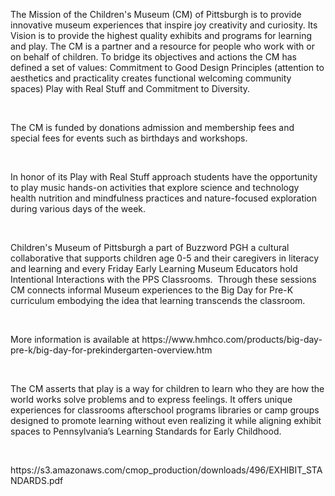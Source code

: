 <p><span style=font-weight: 400;>The Mission of the Children's Museum (CM) of Pittsburgh is to provide innovative museum experiences that inspire joy creativity and curiosity. Its Vision is to provide the highest quality exhibits and programs for learning and play. The CM is a partner and a resource for people who work with or on behalf of children. To bridge its objectives and actions the CM has defined a set of values: Commitment to Good Design Principles (attention to aesthetics and practicality creates functional welcoming community spaces) Play with Real Stuff and Commitment to Diversity.</span></p>  <p> </p>  <p><span style=font-weight: 400;>The CM is funded by donations admission and membership fees and special fees for events such as birthdays and workshops.</span></p>  <p> </p>  <p><span style=font-weight: 400;>In honor of its Play with Real Stuff approach students have the opportunity to play music hands-on activities that explore science and technology health nutrition and mindfulness practices and nature-focused exploration during various days of the week.</span></p>  <p> </p>  <p><span style=font-weight: 400;>Children's Museum of Pittsburgh a part of Buzzword PGH a cultural collaborative that supports children age 0-5 and their caregivers in literacy and learning and every Friday Early Learning Museum Educators hold Intentional Interactions with the PPS Classrooms.  Through these sessions CM connects informal Museum experiences to the Big Day for Pre-K curriculum embodying the idea that learning transcends the classroom.</span></p>  <p> </p>  <p><span style=font-weight: 400;>More information is available at https://www.hmhco.com/products/big-day-pre-k/big-day-for-prekindergarten-overview.htm</span></p>  <p> </p>  <p><span style=font-weight: 400;>The CM asserts that play is a way for children to learn who they are how the world works solve problems and to express feelings. It offers unique experiences for classrooms afterschool programs libraries or camp groups designed to promote learning without even realizing it while aligning exhibit spaces to Pennsylvania’s Learning Standards for Early Childhood.</span></p>  <p> </p>  <p><span style=font-weight: 400;>https://s3.amazonaws.com/cmop_production/downloads/496/EXHIBIT_STANDARDS.pdf</span></p>